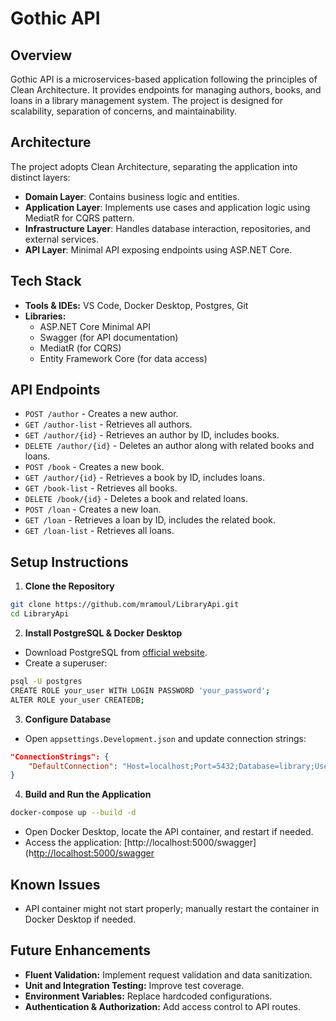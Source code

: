 # Gothic API

## Overview
Gothic API is a microservices-based application following the principles of Clean Architecture. It provides endpoints for managing authors, books, and loans in a library management system. The project is designed for scalability, separation of concerns, and maintainability.

## Architecture
The project adopts Clean Architecture, separating the application into distinct layers:
- **Domain Layer**: Contains business logic and entities.
- **Application Layer**: Implements use cases and application logic using MediatR for CQRS pattern.
- **Infrastructure Layer**: Handles database interaction, repositories, and external services.
- **API Layer**: Minimal API exposing endpoints using ASP.NET Core.

## Tech Stack
- **Tools & IDEs:** VS Code, Docker Desktop, Postgres, Git
- **Libraries:**
  - ASP.NET Core Minimal API
  - Swagger (for API documentation)
  - MediatR (for CQRS)
  - Entity Framework Core (for data access)

## API Endpoints
- `POST /author` - Creates a new author.
- `GET /author-list` - Retrieves all authors.
- `GET /author/{id}` - Retrieves an author by ID, includes books.
- `DELETE /author/{id}` - Deletes an author along with related books and loans.
- `POST /book` - Creates a new book.
- `GET /author/{id}` - Retrieves a book by ID, includes loans.
- `GET /book-list` - Retrieves all books.
- `DELETE /book/{id}` - Deletes a book and related loans.
- `POST /loan` - Creates a new loan.
- `GET /loan` - Retrieves a loan by ID, includes the related book.
- `GET /loan-list` - Retrieves all loans.


## Setup Instructions
1. **Clone the Repository**
```bash
git clone https://github.com/mramoul/LibraryApi.git
cd LibraryApi
```

2. **Install PostgreSQL & Docker Desktop**
- Download PostgreSQL from [official website](https://www.postgresql.org/download/).
- Create a superuser:
```bash
psql -U postgres
CREATE ROLE your_user WITH LOGIN PASSWORD 'your_password';
ALTER ROLE your_user CREATEDB;
```

3. **Configure Database**
- Open `appsettings.Development.json` and update connection strings:
```json
"ConnectionStrings": {
    "DefaultConnection": "Host=localhost;Port=5432;Database=library;Username=your_user;Password=your_password"
}
```

4. **Build and Run the Application**
```bash
docker-compose up --build -d
```
- Open Docker Desktop, locate the API container, and restart if needed.
- Access the application: [http://localhost:5000/swagger](h[ttp://localhost:5000/swagger](http://localhost:5001/swagger/index.html)

## Known Issues
- API container might not start properly; manually restart the container in Docker Desktop if needed.

## Future Enhancements
- **Fluent Validation:** Implement request validation and data sanitization.
- **Unit and Integration Testing:** Improve test coverage.
- **Environment Variables:** Replace hardcoded configurations.
- **Authentication & Authorization:** Add access control to API routes.
